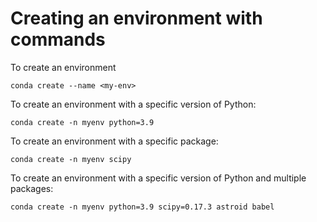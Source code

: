# Creating an environment with commands

To create an environment
```
conda create --name <my-env>
```
To create an environment with a specific version of Python:
```
conda create -n myenv python=3.9
```
To create an environment with a specific package:
```
conda create -n myenv scipy
```
To create an environment with a specific version of Python and multiple packages:
```
conda create -n myenv python=3.9 scipy=0.17.3 astroid babel
```
